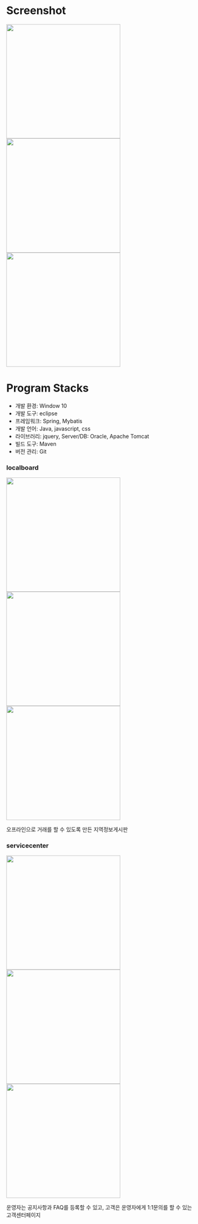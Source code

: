 # Screenshot

<div>
<img width="300" src="https://user-images.githubusercontent.com/61407754/85052341-b1f41280-b1d3-11ea-8811-3d7a677f8dc2.png">
<img width="300" src="https://user-images.githubusercontent.com/61407754/85052349-b3253f80-b1d3-11ea-8df9-224b04f50c86.png">
<img width="300" src="https://user-images.githubusercontent.com/61407754/85052352-b4566c80-b1d3-11ea-8949-ddb213d205b9.png">
</div>

# Program Stacks
* 개발 환경: Window 10 
* 개발 도구: eclipse 
* 프레임워크: Spring, Mybatis
* 개발 언어: Java, javascript, css
* 라이브러리: jquery, Server/DB: Oracle, Apache Tomcat
* 빌드 도구: Maven 
* 버전 관리: Git



### localboard

<div>
<img width="300" src="https://user-images.githubusercontent.com/61407754/85052660-51b1a080-b1d4-11ea-9fef-b62a8dd7d26d.png">
<img width="300" src="https://user-images.githubusercontent.com/61407754/85052666-537b6400-b1d4-11ea-9f0c-f8334feea1dd.png">
<img width="300" src="https://user-images.githubusercontent.com/61407754/85052668-55452780-b1d4-11ea-8410-58b00864a20c.png">
</div>

오프라인으로 거래를 할 수 있도록 만든 지역정보게시판

### servicecenter

<div>
<img width="300" src="https://user-images.githubusercontent.com/61407754/85052889-a6551b80-b1d4-11ea-985e-5eaf5041e26e.png">
<img width="300" src="https://user-images.githubusercontent.com/61407754/85052890-a81edf00-b1d4-11ea-9fb5-21fe06177694.png">
<img width="300" src="https://user-images.githubusercontent.com/61407754/85052895-a9500c00-b1d4-11ea-8064-7edbe6d8dcbf.png">
</div>

운영자는 공지사항과 FAQ를 등록할 수 있고, 고객은 운영자에게 1:1문의를 할 수 있는 고객센터페이지
